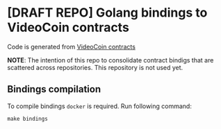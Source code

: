 # [DRAFT REPO] Golang bindings to VideoCoin contracts

Code is generated from [VideoCoin contracts](https://github.com/videocoin/videocoin-contracts)

**NOTE**: The intention of this repo to consolidate contract bindigs that are scattered across repositories. This repository is not used yet.

## Bindings compilation

To compile bindings `docker` is required. Run following command:

```
make bindings
```

